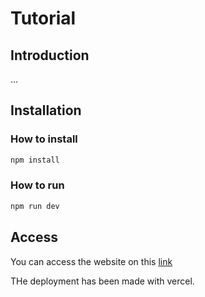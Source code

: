 # Tutorial

## Introduction

...

## Installation

### How to install

```bash
npm install
```

### How to run

```bash
npm run dev
```

## Access
You can access the website on this [link](https://mini-tp-six.vercel.app/#)

THe deployment has been made with vercel.